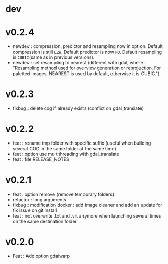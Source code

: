 # dev

# v0.2.4
- newdev : compression, predictor and resampling now in option. Default compression is still `LZW`. Default predictor is now `NO`. Default resampling is `CUBIC`(same as in previous versions).
- newdev : set resampling to nearest (different with gdal, where : "Resampling method used for overview generation or reprojection. For paletted images, NEAREST is used by default, otherwise it is CUBIC.")

# v0.2.3
- fixbug : delete cog if already exists (conflict on gdal_translate)

# v0.2.2
- feat : rename tmp folder with specific suffix (useful when building several COG in the same folder at the same time)
- feat : option use multithreading with gdal_translate
- feat : file RELEASE_NOTES

# v0.2.1
- feat : option remove (remove temporary folders)
- refactor : long arguments
- fixbug : modification docker : add image cleaner and add an update for fix issue on git install
- feat : not overwrite .txt and .vrt anymore when launching several times on the same destination folder


# v0.2.0
- Feat : Add option gdalwarp 

